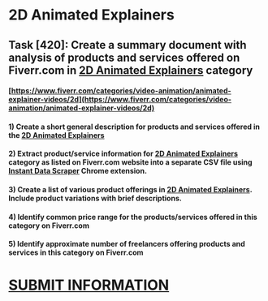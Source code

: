 # 2D Animated Explainers
## Task [420]: Create a summary document with analysis of products and services offered on Fiverr.com in [2D Animated Explainers](https://www.fiverr.com/categories/video-animation/animated-explainer-videos/2d) category
#### [https://www.fiverr.com/categories/video-animation/animated-explainer-videos/2d](https://www.fiverr.com/categories/video-animation/animated-explainer-videos/2d)
#### 1) Create a short general description for products and services offered in the [2D Animated Explainers](https://www.fiverr.com/categories/video-animation/animated-explainer-videos/2d)
#### 2) Extract product/service information for [2D Animated Explainers](https://www.fiverr.com/categories/video-animation/animated-explainer-videos/2d) category as listed on Fiverr.com website into a separate CSV file using [Instant Data Scraper](https://chrome.google.com/webstore/detail/instant-data-scraper/ofaokhiedipichpaobibbnahnkdoiiah) Chrome extension.
#### 3) Create a list of various product offerings in [2D Animated Explainers](https://www.fiverr.com/categories/video-animation/animated-explainer-videos/2d). Include product variations with brief descriptions.
#### 4) Identify common price range for the products/services offered in this category on Fiverr.com
#### 5) Identify approximate number of freelancers offering products and services in this category on Fiverr.com

# [SUBMIT INFORMATION](https://forms.office.com/r/8AEKjkLxKG)
